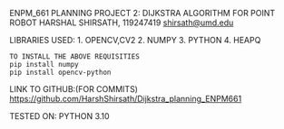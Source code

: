 ENPM_661 PLANNING
PROJECT 2: DIJKSTRA ALGORITHM FOR POINT ROBOT
HARSHAL SHIRSATH, 119247419
shirsath@umd.edu

LIBRARIES USED:
    1. OPENCV,CV2
    2. NUMPY
    3. PYTHON
    4. HEAPQ
    
    TO INSTALL THE ABOVE REQUISITIES
    pip install numpy
    pip install opencv-python

LINK TO GITHUB:(FOR COMMITS)
    https://github.com/HarshShirsath/Dijkstra_planning_ENPM661

TESTED ON: PYTHON 3.10



